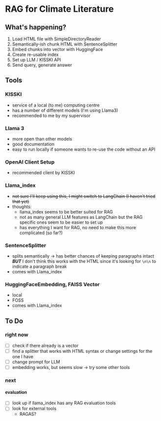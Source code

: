 # RAG for Climate Literature

## What's happening? 

1. Load HTML file with SimpleDirectoryReader
2. Semantically-ish chunk HTML with SentenceSplitter
3. Embed chunks into vector with HuggingFace
4. Create re-usable index
5. Set up LLM / KISSKI API
6. Send query, generate answer

## Tools

### KISSKI

- service of a local (to me) computing centre
- has a number of different models (I'm using Llama3)
- recommended to me by my supervisor

### Llama 3

- more open than other models
- good documentation 
- easy to run locally if someone wants to re-use the code without an API

### **OpenAI Client Setup**

- recommended client by KISSKI

### **Llama_index**

- ~~not sure I'll keep using this, I might switch to LangChain (I haven't tried that yet)~~
- thoughts: 
  - llama_index seems to be better suited for RAG
  - not as many general LLM features as LangChain but the RAG specific ones seem to be easier to set up 
  - has everything I want for RAG, no need to make this more complicated (so far?)

### **SentenceSplitter**

- splits semantically &rarr; has better chances of keeping paragraphs intact ***BUT*** I don't think this works with the HTML since it's looking for `\n\n` to indicate a paragraph break
- comes with Llama_index

### **HuggingFaceEmbedding, FAISS Vector**

- local
- FOSS
- comes with Llama_index

## To Do

### right now 

- [ ] check if there already is a vector
- [ ] find a splitter that works with HTML syntax or change settings for the one I have
- [ ] change prompt for LLM
- [ ] embedding works, but seems slow &rarr; try some other tools

### next

#### evaluation

  - [ ] look up if llama_index has any RAG evaluation tools
  - [ ] look for external tools
    - RAGAS?